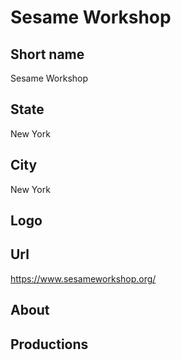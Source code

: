 # Sesame Workshop

## Short name

Sesame Workshop

## State

New York

## City

New York

## Logo


## Url

https://www.sesameworkshop.org/

## About


## Productions

